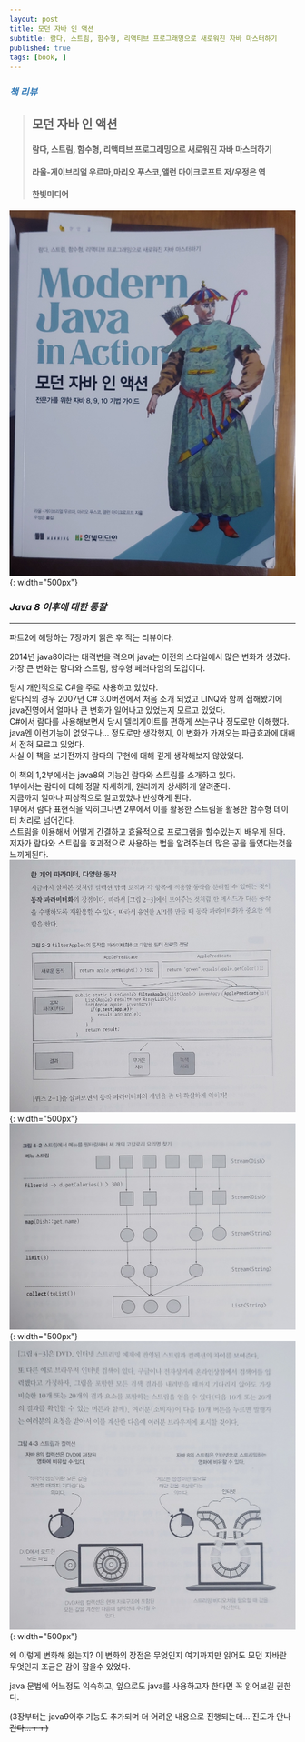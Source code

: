```yaml
---
layout: post
title: 모던 자바 인 액션
subtitle: 람다, 스트림, 함수형, 리액티브 프로그래밍으로 새로워진 자바 마스터하기
published: true
tags: [book, ]
---
```


### <span style="color:#337ab7;">***책 리뷰***</span>
>## **모던 자바 인 액션**
>#### 람다, 스트림, 함수형, 리액티브 프로그래밍으로 새로워진 자바 마스터하기
>#### 라울-게이브리얼 우르마,마리오 푸스코,앨런 마이크로프트 저/우정은 역
>#### 한빛미디어  


![모던 자바 인 액션](../img/2020-10-23-모던%20자바%20인%20액션/cover.jpg){: width="500px"}

### ***Java 8 이후에 대한 통찰***

---
 
파트2에 해당하는 7장까지 읽은 후 적는 리뷰이다.  

2014년 java8이라는 대격변을 격으며 java는 이전의 스타일에서 많은 변화가 생겼다.
가장 큰 변화는 람다와 스트림, 함수형 페러다임의 도입이다.  

당시 개인적으로 C#을 주로 사용하고 있었다.  
람다식의 경우 2007년 C# 3.0버전에서 처음 소개 되었고 LINQ와 함께 접해봤기에 java진영에서 얼마나 큰 변화가 일어나고 있었는지 모르고 있었다.  
C#에서 람다를 사용해보면서 당시 델리게이트를 편하게 쓰는구나 정도로만 이해했다.  
java엔 이런기능이 없었구나... 정도로만 생각했지, 이 변화가 가져오는 파급효과에 대해서 전혀 모르고 있었다.  
사실 이 책을 보기전까지 람다의 구현에 대해 깊게 생각해보지 않았었다.  

이 책의 1,2부에서는 java8의 기능인 람다와 스트림를 소개하고 있다.  
1부에서는 람다에 대해 정말 자세하게, 원리까지 상세하게 알려준다.  
지금까지 얼마나 피상적으로 알고있었나 반성하게 된다.  
1부에서 람다 표현식을 익히고나면 2부에서 이를 활용한 스트림을 활용한 함수형 데이터 처리로 넘어간다.  
스트림을 이용해서 어떨게 간결하고 효율적으로 프로그램을 할수있는지 배우게 된다.  
저자가 람다와 스트림을 효과적으로 사용하는 법을 알려주는데 많은 공을 들였다는것을 느끼게된다.  
![page_sample 1](../img/2020-10-23-모던%20자바%20인%20액션/1.jpg){: width="500px"}  
![page_sample 2](../img/2020-10-23-모던%20자바%20인%20액션/2.jpg){: width="500px"}  
![page_sample 3](../img/2020-10-23-모던%20자바%20인%20액션/3.jpg){: width="500px"}  

왜 이렇게 변화해 왔는지? 이 변화의 장점은 무엇인지 여기까지만 읽어도 모던 자바란 무엇인지 조금은 감이 잡을수 있었다.  

java 문법에 어느정도 익숙하고, 앞으로도 java를 사용하고자 한다면 꼭 읽어보길 권한다.  


~~(3장부터는 java9이후 기능도 추가되며 더 어려운 내용으로 진행되는데... 진도가 안나간다...ㅜㅜ)~~

